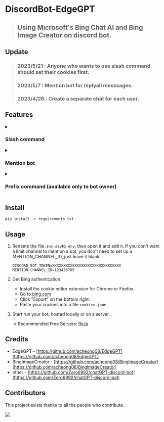 # DiscordBot-EdgeGPT
> ## Using Microsoft's Bing Chat AI and Bing Image Creator on discord bot.

## Update
> ### 2023/5/21 : Anyone who wants to use slash command should set their cookies first.
> ### 2023/5/7 : Mention bot for replyall messsages.
> ### 2023/4/26 : Create a separate chat for each user.
   
## Features

<details>
   <summary>
   
   ### Slash command

   </summary>
   
> ### will create a separate chat for each user, should set cookies first.
   
* cookies setting: `/bing_cookies [choice]`
  ![setting](https://i.imgur.com/qLmFr52.png) 
  
   
* bing: `/bing [message]`

   | USE_SUGGEST_RESPONSES: True  (can change in file ```config.yml```) |
   |---|
  ![edgegpt](https://i.imgur.com/cLPL156.png)

   | USE_SUGGEST_RESPONSES: False (can change in file ```config.yml```) |
   |---|
  ![edgegpt](https://i.imgur.com/yK3P9Kt.png)
  
  | conversation style: Creative |
   |---|
  ![creative_style](https://i.imgur.com/IIzRsqj.png)
  
* bing image creator: `/create_image [prompt]`
  
  ![bingimage.png](https://i.ibb.co/0rxNbnk/2023-04-07-191036.png)
 
* conversation style (default balanced): `/switch_style [style]`
  
  ![style.png](https://i.ibb.co/54KMWKH/2023-04-07-200312.png)

* reset: `/reset`

  ![reset](https://i.imgur.com/AG5qQ1F.png)
</details>

<details>
   <summary>
   
   ### Mention bot

   </summary>

> ### same function as the slash command, but this will reply all user messages.

* If only the bot is mentioned, you will get a drop-down list of settings.

  ![dropdown1](https://i.imgur.com/XDcnTuC.png)
  ![dropdown2](https://i.imgur.com/azHIUqv.png)

* Same as use `/bing`,

  ![mention1](https://i.imgur.com/aC5ZM9y.png)
  
  after switching styles to creative, you can also generate images!
  
  ![mention2](https://i.imgur.com/3w0vYKt.png)

</details>

<details>
   <summary>
   
   ### Prefix command (available only to bot owner)

   </summary>
 
 > ### bot owner setting.
   
 * `!unload [file_name_in_cogs_folder]`: Disable command from the specified file.
 * `!load [file_name_in_cogs_folder]`: Enable the command from the specified file.
 
   ![load & unload](https://i.imgur.com/spsyAEG.png)
  
 * `!clean`: Empty discord_bot.log file.
 * `!getLog`: Get discord_bot.log file. Real-time tracking of the bot's operating status.
   
   ![getLog](https://i.imgur.com/LHX4yWV.png)
 
 * `!upload [.txt_file]`: Because Bing Cookies will expire, so this command can set new Cookies directly and restart bot. You just need to copy bing cookies and past,                           the Cookies will auto convert to .txt file.
 
   ![upload](https://i.imgur.com/UN1Ac7N.png)
</details>

## Install
```
pip install -r requirements.txt
```

## Usage
1. Rename the file`.env.dev`to`.env`, then open it and edit it. If you don't want a limit channel to mention a bot, you don't need to set up a   MENTION_CHANNEL_ID, just leave it blank.
   ```
   DISCORD_BOT_TOKEN=XXXXXXXXXXXXXXXXXXXXXXXXXXXXXXX
   MENTION_CHANNEL_ID=123456789
   ```
   
2. Get Bing authentication.
   * Install the cookie editor extension for Chrome or Firefox.
   * Go to [bing.com](http://bing.com/chat)
   * Click "Export" on the bottom right.
   * Paste your cookies into a file `cookies.json`

4. Start run your bot, hosted locally or on a server.

   -> Recommended Free Servers: [fly.io](https://fly.io/)

## Credits
* EdgeGPT - [https://github.com/acheong08/EdgeGPT](https://github.com/acheong08/EdgeGPT)
* BingImageCreator - [https://github.com/acheong08/BingImageCreator](https://github.com/acheong08/BingImageCreator)
* other - [https://github.com/Zero6992/chatGPT-discord-bot](https://github.com/Zero6992/chatGPT-discord-bot)

## Contributors

This project exists thanks to all the people who contribute.

 <a href="https://github.com/FuseFairy/DiscordBot-EdgeGPT/graphs/contributors">
  <img src="https://contrib.rocks/image?repo=FuseFairy/DiscordBot-EdgeGPT" />
 </a>
